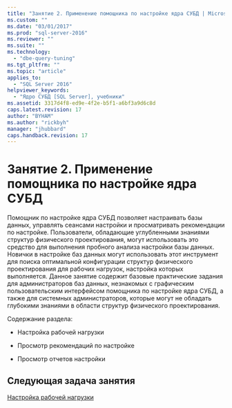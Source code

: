 ```yaml
---
title: "Занятие 2. Применение помощника по настройке ядра СУБД | Microsoft Docs"
ms.custom: ""
ms.date: "03/01/2017"
ms.prod: "sql-server-2016"
ms.reviewer: ""
ms.suite: ""
ms.technology: 
  - "dbe-query-tuning"
ms.tgt_pltfrm: ""
ms.topic: "article"
applies_to: 
  - "SQL Server 2016"
helpviewer_keywords: 
  - "Ядро СУБД [SQL Server], учебники"
ms.assetid: 3317d4f8-ed9e-4f2e-b5f1-a6bf3a9d6c8d
caps.latest.revision: 17
author: "BYHAM"
ms.author: "rickbyh"
manager: "jhubbard"
caps.handback.revision: 17
---
```

# Занятие 2. Применение помощника по настройке ядра СУБД
Помощник по настройке ядра СУБД позволяет настраивать базы данных, управлять сеансами настройки и просматривать рекомендации по настройке. Пользователи, обладающие углубленными знаниями структур физического проектирования, могут использовать это средство для выполнения пробного анализа настройки базы данных. Новички в настройке баз данных могут использовать этот инструмент для поиска оптимальной конфигурации структур физического проектирования для рабочих нагрузок, настройка которых выполняется. Данное занятие содержит базовые практические задания для администраторов баз данных, незнакомых с графическим пользовательским интерфейсом помощника по настройке ядра СУБД, а также для системных администраторов, которые могут не обладать глубокими знаниями в области структур физического проектирования.  
  
Содержание раздела:  
  
-   Настройка рабочей нагрузки  
  
-   Просмотр рекомендаций по настройке  
  
-   Просмотр отчетов настройки  
  
## Следующая задача занятия  
[Настройка рабочей нагрузки](../../tools/dta/tuning-a-workload.md)  
  
  
  
